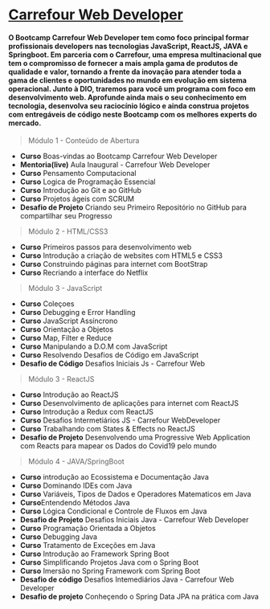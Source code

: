 
# [Carrefour Web Developer](https://web.dio.me/track/c4ad2941-4abd-4309-9d8a-e1aaf6565db1)

#### O Bootcamp Carrefour Web Developer tem como foco principal formar profissionais developers nas tecnologias JavaScript, ReactJS, JAVA e Springboot. Em parceria com o Carrefour, uma empresa multinacional que tem o compromisso de fornecer a mais ampla gama de produtos de qualidade e valor, tornando a frente da inovação para atender toda a gama de clientes e oportunidades no mundo em evolução em sistema operacional. Junto à DIO, traremos para você um programa com foco em desenvolvimento web. Aprofunde ainda mais o seu conhecimento em tecnologia, desenvolva seu raciocínio lógico e ainda construa projetos com entregáveis de código neste Bootcamp com os melhores experts do mercado.

> Módulo 1 - Conteúdo de Abertura 
- **Curso** Boas-vindas ao Bootcamp Carrefour Web Developer 
- **Mentoria(live)** Aula Inaugural - Carrefour Web Developer 
- **Curso** Pensamento Computacional 
- **Curso** Logica de Programação Essencial 
- **Curso** Introdução ao Git e ao GitHub
- **Curso** Projetos ágeis com SCRUM 
- **Desafio de Projeto** Criando seu Primeiro Repositório no GitHub para compartilhar seu Progresso 

> Módulo 2 - HTML/CSS3 
- **Curso** Primeiros passos para desenvolvimento web 
- **Curso** Introdução a criação de websites com HTML5 e CSS3 
- **Curso** Construindo páginas para internet com BootStrap
- **Curso** Recriando a interface do Netflix

> Módulo 3 - JavaScript 
- **Curso** Coleçoes 
- **Curso** Debugging e Error Handling 
- **Curso** JavaScript Assíncrono 
- **Curso** Orientação a Objetos 
- **Curso** Map, Filter e Reduce 
- **Curso** Manipulando a D.O.M com JavaScript 
- **Curso** Resolvendo Desafios de Código em JavaScript 
- **Desafio de Código** Desafios Iniciais Js - Carrefour Web 

> Módulo 3 - ReactJS 
- **Curso** Introdução ao ReactJS
- **Curso** Desenvolvimento de aplicações para internet com ReactJS 
- **Curso** Introdução a Redux com ReactJS 
- **Curso** Desafios Intermetiários JS - Carrefour WebDeveloper  
- **Curso** Trabalhando com States & Effects no ReactJS
- **Desafio de Projeto** Desenvolvendo uma Progressive Web Application com Reacts para mapear os Dados do Covid19 pelo mundo 

> Módulo 4 - JAVA/SpringBoot 
- **Curso** introdução ao Ecossistema e Documentação Java
- **Curso** Dominando IDEs com Java  
- **Curso** Variáveis, Tipos de Dados e Operadores Matematicos em Java 
- **Curso**Entendendo Métodos Java   
- **Curso** Lógica Condicional e Controle de Fluxos em Java 
- **Desafio de Projeto** Desafios Iniciais Java - Carrefour Web Developer 
- **Curso** Programação Orientada a Objetos  
- **Curso** Debugging Java 
- **Curso** Tratamento de Exceções em Java 
- **Curso** Introdução ao Framework Spring Boot 
- **Curso** Simplificando Projetos Java com o Spring Boot 
- **Curso** Imersão no Spring Framework com Spring Boot  
- **Desafio de código** Desafios Intemediários Java - Carrefour Web Developer 
- **Desafio de projeto** Conheçendo o Spring Data JPA na prática com Java  









